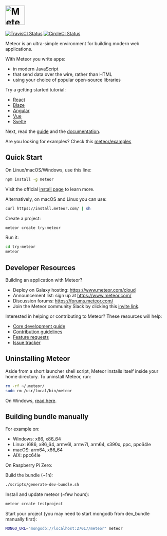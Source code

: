 # <a href='https://www.meteor.com'><img src='https://user-images.githubusercontent.com/841294/26841702-0902bbee-4af3-11e7-9805-0618da66a246.png' height='60' alt='Meteor'></a>

[![TravisCI Status](https://travis-ci.org/meteor/meteor.svg?branch=devel)](https://travis-ci.org/meteor/meteor)
[![CircleCI Status](https://circleci.com/gh/meteor/meteor/tree/devel.svg?style=shield&circle-token=c2d3c041506bd493ef3795ffa4448684cfce97b8)](https://circleci.com/gh/meteor/meteor/tree/devel)

Meteor is an ultra-simple environment for building modern web
applications.

With Meteor you write apps:

* in modern JavaScript
* that send data over the wire, rather than HTML
* using your choice of popular open-source libraries

Try a getting started tutorial:
 * [React](https://react-tutorial.meteor.com)
 * [Blaze](https://blaze-tutorial.meteor.com/)
 * [Angular](https://www.meteor.com/tutorials/angular/creating-an-app)
 * [Vue](https://vue-tutorial.meteor.com/)
 * [Svelte](https://svelte-tutorial.meteor.com/)

Next, read the [guide](https://guide.meteor.com) and the [documentation](https://docs.meteor.com/).

Are you looking for examples? Check this [meteor/examples](https://github.com/meteor/examples)

## Quick Start

On Linux/macOS/Windows, use this line:

```bash
npm install -g meteor
```

Visit the official [install page](https://www.meteor.com/developers/install) to learn more.

Alternatively, on macOS and Linux you can use:

```bash
curl https://install.meteor.com/ | sh
```

Create a project:

```bash
meteor create try-meteor
```

Run it:

```bash
cd try-meteor
meteor
```

## Developer Resources

Building an application with Meteor?

* Deploy on Galaxy hosting: https://www.meteor.com/cloud
* Announcement list: sign up at https://www.meteor.com/
* Discussion forums: https://forums.meteor.com/
* Join the Meteor community Slack by clicking this [invite link](https://join.slack.com/t/meteor-community/shared_invite/enQtODA0NTU2Nzk5MTA3LWY5NGMxMWRjZDgzYWMyMTEyYTQ3MTcwZmU2YjM5MTY3MjJkZjQ0NWRjOGZlYmIxZjFlYTA5Mjg4OTk3ODRiOTc).


Interested in helping or contributing to Meteor?  These resources will help:

* [Core development guide](DEVELOPMENT.md)
* [Contribution guidelines](CONTRIBUTING.md)
* [Feature requests](https://github.com/meteor/meteor/discussions/)
* [Issue tracker](https://github.com/meteor/meteor/issues)

## Uninstalling Meteor

Aside from a short launcher shell script, Meteor installs itself inside your
home directory. To uninstall Meteor, run:

```bash
rm -rf ~/.meteor/
sudo rm /usr/local/bin/meteor
```

On Windows, [read here](npm-packages/meteor-installer/README.md).

## Building bundle manually

For example on:
- Windows: x86, x86_64
- Linux: i686, x86_64, armv6l, armv7l, arm64, s390x, ppc, ppc64le
- macOS: arm64, x86_64
- AIX: ppc64le

On Raspberry Pi Zero:

Build the bundle (~1h):
```bash
./scripts/generate-dev-bundle.sh
```

Install and update meteor (~few hours):
```bash
meteor create testproject
```

Start your project (you may need to start mongodb from dev_bundle manually first):
```bash
MONGO_URL="mongodb://localhost:27017/meteor" meteor
```
